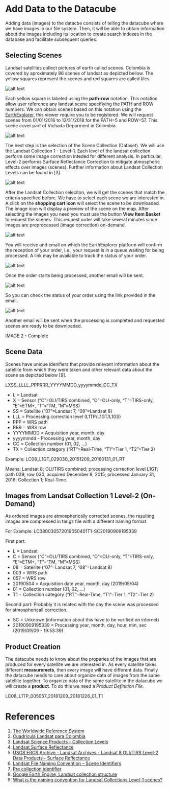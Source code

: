 # Add Data to the Datacube

Adding data (images) to the datacbe consists of telling the datacube where we have images in our file system. Then, it will be able to obtain information about the images including its location to create search indexes in the database and facilitate subsequent queries.

## Selecting Scenes

Landsat satellites collect pictures of earth called scenes. Colombia is covered by aproximately 86 scenes of landsat as depicted bellow. The yellow squares represent the scenes and red squares are called tiles.

![alt text](https://raw.githubusercontent.com/DonAurelio/manuals/master/open-datacube/img/colombia_scenes.png)

Each yellow square is labeled using the **path-row** notation. This notation allow user reference any landsat scene specifiying the PATH and ROW numbers. We can obtain scenes based on this notation using the [EarthExplorer](https://earthexplorer.usgs.gov/), this viewer require you to be registered. We will request scenes from 01/01/2016 to 12/31/2018 for the PATH=5 and ROW=57. This scene cover part of Vichada Deparment in Colombia. 

![alt text](https://raw.githubusercontent.com/DonAurelio/manuals/master/open-datacube/img/ee_1.png)


The next step is the selection of the Scene Collection (Dataset). We will use the Landsat Collection 1 - Level-1. Each level of the landsat collection perform some image correction inteded for different analysis. In particular, Level-2 performs Surface Reflectance Correction to mitigate atmospheric effects over images (scenes). Further information about Landsat Collection Levels can be found in [3].

![alt text](https://raw.githubusercontent.com/DonAurelio/manuals/master/open-datacube/img/ee_2.png)

After the Landsat Collection seleciton, we will get the scenes that match the criteria specified before. We have to select each scene we are interested in. A click on the **shopping cart icon** will select the scene to be downloaded.  The image icon will display a preview of the scene on the map. After selecting the images you need you must use the button **View Item Basket** to request the scenes. This request order will take several minutes since images are preprocessed (image correction) on-demand. 

![alt text](https://raw.githubusercontent.com/DonAurelio/manuals/master/open-datacube/img/ee_3.png)

You will receive and email on which the EarthExplorer platform will confirm the reception of your order, i.e., your request is in a queue waiting for being processed. A link may be available to track the status of your order.

![alt text](https://raw.githubusercontent.com/DonAurelio/manuals/master/open-datacube/img/ee_4.png)

Once the order starts being processed, another email will be sent. 

![alt text](https://raw.githubusercontent.com/DonAurelio/manuals/master/open-datacube/img/ee_5.png)

So you can check the status of your order using the link provided in the email.

![alt text](https://raw.githubusercontent.com/DonAurelio/manuals/master/open-datacube/img/ee_6.png)

Another email will be sent when the processing is completed and requested scenes are ready to be downloaded.

IMAGE 2 - Complete

## Scene Data

Scenes have unique idenifiers that provide relevant information about the satellite from which they were taken and other relevant data about the scene as depicted below [9].

LXSS_LLLL_PPPRRR_YYYYMMDD_yyyymmdd_CC_TX

* L = Landsat
* X = Sensor (“C”=OLI/TIRS combined, “O”=OLI-only, “T”=TIRS-only, “E”=ETM+, “T”=“TM, “M”=MSS)
* SS = Satellite (”07”=Landsat 7, “08”=Landsat 8)
* LLL = Processing correction level (L1TP/L1GT/L1GS)
* PPP = WRS path
* RRR = WRS row
* YYYYMMDD = Acquisition year, month, day
* yyyymmdd - Processing year, month, day
* CC = Collection number (01, 02, …)
* TX = Collection category (“RT”=Real-Time, “T1”=Tier 1, “T2”=Tier 2)

Example:  LC08_L1GT_029030_20151209_20160131_01_RT

Means: Landsat 8; OLI/TIRS combined; processing correction level L1GT; path 029; row 030; acquired December 9, 2015; processed January 31, 2016; Collection 1; Real-Time.

## Images from Landsat Collection 1 Level-2 (On-Demand)

As ordered images are atmospherically corrected scenes, the resulting images are compressed in  tar.gz file with a different naming format.

For Example: LC080030572019050401T1-SC20190909195339

First part:

* L = Landsat
* C = Sensor (“C”=OLI/TIRS combined, “O”=OLI-only, “T”=TIRS-only, “E”=ETM+, “T”=“TM, “M”=MSS)
* 08 = Satellite (”07”=Landsat 7, “08”=Landsat 8)
* 003 = WRS path
* 057 = WRS row
* 20190504 = Acquisition date year, month, day (2019/05/04)
* 01 = Collection number (01, 02, …)
* T1 = Collection category (“RT”=Real-Time, “T1”=Tier 1, “T2”=Tier 2)

Second part: Probably it is related with the day the scene was processed for atmosphericall correction.

* SC = Unknown (information about this have to be verified on internet)
* 20190909195339 = Processing year, month, day, hour, min, sec (2019/09/09 - 19:53:39)




## Product Creation

The datacube needs to know about the properies of the images that are produced for every satellite we are interested in. As every satellite takes different **measuremets**, then every image will have different data. Finally the datacube needs to care about organize data of images from the same satellite together. To organize data of the same satellite in the datacube we will create a **product**. To do this we need a *Product Definition File*.

LC08_L1TP_005057_20181209_20181226_01_T1



# References

1. [The Worldwide Reference System](https://landsat.gsfc.nasa.gov/the-worldwide-reference-system/)
2. [Cuadrícula Landsat para Colombia](https://www.arcgis.com/home/webmap/viewer.html?webmap=6e2a67d6808c4752afc1a9080ae42390)
3. [Landsat Science Products - Collection Levels](https://www.usgs.gov/land-resources/nli/landsat/landsat-science-products)
4. [Landsat Surface Reflectance](https://www.usgs.gov/land-resources/nli/landsat/landsat-surface-reflectance?qt-science_support_page_related_con=0#qt-science_support_page_related_con)
5. [USGS EROS Archive - Landsat Archives - Landsat 8 OLI/TIRS Level-2 Data Products - Surface Reflectance](https://www.usgs.gov/centers/eros/science/usgs-eros-archive-landsat-archives-landsat-8-olitirs-level-2-data-products?qt-science_center_objects=0#qt-science_center_objects)
6. [Landsat File Naming Convention – Scene Identifiers](https://gisgeography.com/landsat-file-naming-convention/)
7. [Pre collection identifier](https://landsat.usgs.gov/sites/default/files/images/Scene_ProductID_compare-.jpg)
8. [Google Earth Engine, Landsat collection structure](https://developers.google.com/earth-engine/landsat)
9. [What is the naming convention for Landsat Collections Level-1 scenes?](https://www.usgs.gov/faqs/what-naming-convention-landsat-collections-level-1-scenes?qt-news_science_products=0#qt-news_science_products)